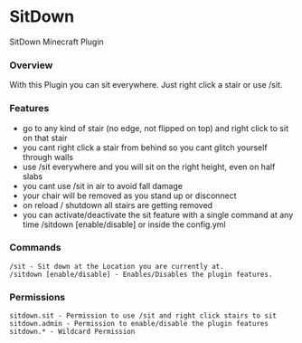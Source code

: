 # SitDown
SitDown Minecraft Plugin

### Overview
With this Plugin you can sit everywhere. Just right click a stair or use /sit.

### Features
* go to any kind of stair (no edge, not flipped on top) and right click to sit on that stair
* you cant right click a stair from behind so you cant glitch yourself through walls
* use /sit everywhere and you will sit on the right height, even on half slabs
* you cant use /sit in air to avoid fall damage
* your chair will be removed as you stand up or disconnect
* on reload / shutdown all stairs are getting removed
* you can activate/deactivate the sit feature with a single command at any time /sitdown [enable/disable] or inside the config.yml

### Commands
    /sit - Sit down at the Location you are currently at.
    /sitdown [enable/disable] - Enables/Disables the plugin features.

### Permissions
    sitdown.sit - Permission to use /sit and right click stairs to sit
    sitdown.admin - Permission to enable/disable the plugin features
    sitdown.* - Wildcard Permission
